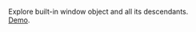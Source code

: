 Explore built-in window object and all its descendants.<br/>
<a href="http://infocatcher.ucoz.net/dhtml/objects_explorer-latest.html">Demo</a>.